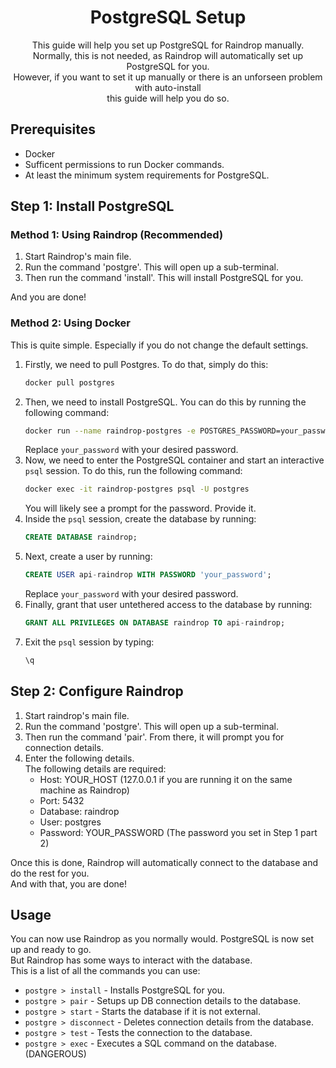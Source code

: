 <h1 align="center">PostgreSQL Setup</h1>

<p align="center">
This guide will help you set up PostgreSQL for Raindrop manually.<br>
Normally, this is not needed, as Raindrop will automatically set up PostgreSQL for you.<br>
However, if you want to set it up manually or there is an unforseen problem with auto-install<br>
this guide will help you do so.
</p>

## Prerequisites
- Docker
- Sufficent permissions to run Docker commands.
- At least the minimum system requirements for PostgreSQL.

## Step 1: Install PostgreSQL
### Method 1: Using Raindrop (Recommended)
1. Start Raindrop's main file.
2. Run the command 'postgre'. This will open up a sub-terminal.
3. Then run the command 'install'. This will install PostgreSQL for you.

And you are done!
### Method 2: Using Docker
This is quite simple. Especially if you do not change the default settings.<br>
1. Firstly, we need to pull Postgres. To do that, simply do this:
    ```bash
    docker pull postgres
    ```
2. Then, we need to install PostgreSQL. You can do this by running the following command:
    ```bash
    docker run --name raindrop-postgres -e POSTGRES_PASSWORD=your_password -p 5432:5432 -d postgres
    ```
    Replace `your_password` with your desired password.
3. Now, we need to enter the PostgreSQL container and start an interactive `psql` session. To do this, run the following command:
    ```bash
    docker exec -it raindrop-postgres psql -U postgres
    ```
   You will likely see a prompt for the password. Provide it.
4. Inside the `psql` session, create the database by running:
    ```sql
    CREATE DATABASE raindrop;
    ```
5. Next, create a user by running:
    ```sql
    CREATE USER api-raindrop WITH PASSWORD 'your_password';
    ```
    Replace `your_password` with your desired password.
6. Finally, grant that user untethered access to the database by running:
    ```sql
    GRANT ALL PRIVILEGES ON DATABASE raindrop TO api-raindrop;
    ```
7. Exit the `psql` session by typing:
    ```sql
    \q
    ```

## Step 2: Configure Raindrop
1. Start raindrop's main file.
2. Run the command 'postgre'. This will open up a sub-terminal.
3. Then run the command 'pair'. From there, it will prompt you for connection details.
4. Enter the following details.<br>
    The following details are required:
    - Host: YOUR_HOST (127.0.0.1 if you are running it on the same machine as Raindrop)
    - Port: 5432
    - Database: raindrop
    - User: postgres
    - Password: YOUR_PASSWORD (The password you set in Step 1 part 2)

Once this is done, Raindrop will automatically connect to the database and do the rest for you.<br>
And with that, you are done!

## Usage
You can now use Raindrop as you normally would. PostgreSQL is now set up and ready to go.<br>
But Raindrop has some ways to interact with the database.<br>
This is a list of all the commands you can use:
- `postgre > install` - Installs PostgreSQL for you.
- `postgre > pair` - Setups up DB connection details to the database.
- `postgre > start` - Starts the database if it is not external.
- `postgre > disconnect` - Deletes connection details from the database.
- `postgre > test` - Tests the connection to the database.
- `postgre > exec` - Executes a SQL command on the database. (DANGEROUS)
